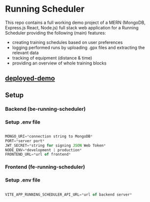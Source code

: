 # Running Scheduler

This repo contains a full working demo project of a MERN (MongoDB, Express.js React, Node.js) full stack web application for a Running Scheduler providing the following (main) features:
  - creating training schedules based on user preferences
  - logging performed runs by uploading .gpx files and extracting the relevant data
  - tracking of equipment (distance & time)
  - providing an overview of whole training blocks

## [deployed-demo](https://running-scheduler-frontend.onrender.com/welcome)

## Setup
### Backend (be-running-scheduler)
### Setup .env file

```js

MONGO_URI=*connection string to MongoDB*
PORT=*server port*
JWT_SECRET=*string for signing JSON Web Token*
NODE_ENV=*development | production*
FRONTEND_URL=*url of frontend*

```
### Frontend (fe-running-scheduler)
### Setup .env file

```js

VITE_APP_RUNNING_SCHEDULER_API_URL=*url of backend server*

```


